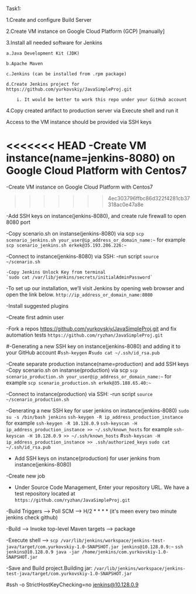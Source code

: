 Task1:

 1.Create and configure Build Server
 
 2.Create VM instance on Google Cloud Platform (GCP) [manually]
 
 3.Install all needed software for Jenkins

    a.Java Development Kit (JDK)
 
    b.Apache Maven

    c.Jenkins (can be installed from .rpm package)

    d.Create Jenkins project for https://github.com/yurkovskiy/JavaSimpleProj.git
       
        i. It would be better to work this repo under your GitHub account
 4.Copy created artifact to production server via Execute shell and run it

 Access to the VM instance should be provided via SSH keys



<<<<<<< HEAD
-Create VM instance(name=jenkins-8080) on Google Cloud Platform with Centos7
=======
-Create VM instance on Google Cloud Platform with Centos7
>>>>>>> 4ec303796ffbc86d322f4281cb37318ac0e47a8e

-Add SSH keys on instance(jenkins-8080), and create rule firewall to open 8080 port

-Copy scenario.sh on instanse(jenkins-8080) via scp
`scp scenario_jenkins.sh your_user@ip_address_or_domain_name:~`
for example `scp scenario_jenkins.sh erkek@35.193.206.226:~`

-Connect to instance(jenkins-8080) via SSH:
    -run script
    `source ~/scenario.sh`

    -Copy Jenkins Unlock Key from terminal
    `sudo cat /var/lib/jenkins/secrets/initialAdminPassword`

-To set up our installation, we’ll visit Jenkins by opening web browser and open the link below.
`http://ip_address_or_domain_name:8080`

-Install suggested plugins

-Create first admin user

-Fork a repos  https://github.com/yurkovskiy/JavaSimpleProj.git and fix automation tests
`https://github.com/ryzhan/JavaSimpleProj.git`

#-Generating a new SSH key on instance(jenkins-8080) and adding it to your GitHub account
#`ssh-keygen`
#`sudo cat ~/.ssh/id_rsa.pub`

-Create separate production instance(name=production) and add SSH keys
-Copy scenario.sh on instanse(production) via scp
`scp scenario_production.sh your_user@ip_address_or_domain_name:~`
for example `scp scenario_production.sh erkek@35.188.65.40:~`

-Connect to instance(production) via SSH:
    -run script
    `source ~/scenario_production.sh`

-Generating a new SSH key for user jenkins on instance(jenkins-8080)
`sudo su -s /bin/bash jenkins`
`ssh-keygen -R ip_address_production_instance`
for example `ssh-keygen -R 10.128.0.9`
`ssh-keyscan -H ip_address_production_instance >> ~/.ssh/known_hosts`
for example `ssh-keyscan -H 10.128.0.9 >> ~/.ssh/known_hosts`
#`ssh-keyscan -H ip_address_production_instance >> .ssh/authorized_keys`
`sudo cat ~/.ssh/id_rsa.pub`

- Add SSH keys on instance(production) for user jenkins from instance(jenkins-8080)


-Create new job

- Under Source Code Management, Enter your repository URL. We have a test repository located at
`https://github.com/ryzhan/JavaSimpleProj.git`

-Build Triggers --> Poll SCM --> H/2 * * * *        (it's meen every two minute jenkins check github)

-Build --> Invoke top-level Maven targets --> package

-Execute shell --> 
`scp /var/lib/jenkins/workspace/jenkins-test-java/target/com.yurkovskiy-1.0-SNAPSHOT.jar jenkins@10.128.0.9:~`
`ssh jenkins@10.128.0.9 java -jar /home/jenkins/com.yurkovskiy-1.0-SNAPSHOT.jar`

-Save and Build project.Building jar: 
`/var/lib/jenkins/workspace/jenkins-test-java/target/com.yurkovskiy-1.0-SNAPSHOT.jar`

#ssh -o StrictHostKeyChecking=no jenkins@10.128.0.9

